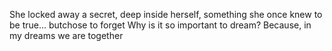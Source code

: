 She locked away a secret, deep inside herself, something she once knew to be true... butchose to forget
Why is it so important to dream? Because, in my dreams we are together

